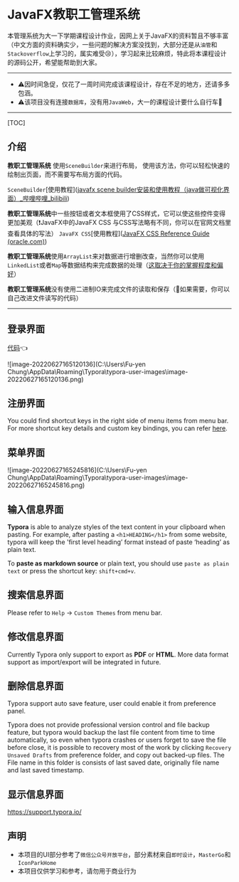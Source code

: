 # JavaFX教职工管理系统

本管理系统为大一下学期课程设计作业，因网上关于JavaFX的资料暂且不够丰富（中文方面的资料确实少，一些问题的解决方案没找到，大部分还是从`油管`和`Stackoverflow`上学习的，属实难受😢），学习起来比较麻烦，特此将本课程设计的源码公开，希望能帮助到大家。

------

- ⚠️因时间急促，仅花了一周时间完成该课程设计，存在不足的地方，还请多多包涵。
- ⚠️该项目没有连接`数据库`，没有用`JavaWeb`，大一的课程设计要什么自行车🤪

------

[TOC]

## 介绍

**教职工管理系统** 使用`SceneBuilder`来进行布局， 使用该方法，你可以轻松快速的绘制出页面，而不需要写布局方面的代码。

`SceneBuilder`[使用教程]([javafx scene builder安装和使用教程（java做可视化界面）_哔哩哔哩_bilibili](https://www.bilibili.com/video/BV1Bi4y1u775?spm_id_from=333.337.search-card.all.click&vd_source=f5f279ce6eb5aec049d9d0f2e44d09c6))

**教职工管理系统**中一些按钮或者文本框使用了CSS样式，它可以使这些控件变得更加美观（❗JavaFX中的JavaFX CSS 与CSS写法略有不同，你可以在官网文档里查看具体的写法）
`JavaFX CSS`[使用教程]([JavaFX CSS Reference Guide (oracle.com)](https://docs.oracle.com/javafx/2/api/javafx/scene/doc-files/cssref.html))

**教职工管理系统**使用`ArrayList`来对数据进行增删改查，当然你可以使用`LinkedList`或者`Map`等数据结构来完成数据的处理（<u>这取决于你的掌握程度和偏好</u>）

**教职工管理系统**没有使用二进制IO来完成文件的读取和保存（👀如果需要，你可以自己改进文件读写的代码）

****


## 登录界面

[代码](https://help.github.com/articles/github-flavored-markdown/)👈

![image-20220627165120136](C:\Users\Fu-yen Chung\AppData\Roaming\Typora\typora-user-images\image-20220627165120136.png)

## 注册界面

You could find shortcut keys in the right side of menu items from menu bar. For more shortcut key details and custom key bindings, you can refer [here](http://support.typora.io/Shortcut-Keys/).

## 菜单界面

![image-20220627165245816](C:\Users\Fu-yen Chung\AppData\Roaming\Typora\typora-user-images\image-20220627165245816.png)

## 输入信息界面

**Typora** is able to analyze styles of the text content in your clipboard when pasting. For example, after pasting a `<h1>HEADING</h1>` from some website, typora will keep the 'first level heading’ format instead of paste ‘heading’ as plain text. 

To **paste as markdown source** or plain text, you should use `paste as plain text` or press the shortcut key: `shift+cmd+v`.

## 搜索信息界面

Please refer to `Help` → `Custom Themes` from menu bar.

## 修改信息界面

Currently Typora only support to export as **PDF** or **HTML**. More data format support as import/export will be integrated in future.

## 删除信息界面

Typora support  auto save feature, user could enable it from preference panel. 

Typora does not provide professional version control and file backup feature, but typora would backup the last file content from time to time automatically, so even when typora crashes or users forget to save the file before close, it is possible to recovery most of the work by clicking `Recovery Unsaved Drafts` from preference folder, and copy out backed-up files. The File name in this folder is consists of last saved date, originally file name and last saved timestamp.

## 显示信息界面

<https://support.typora.io/>

## 声明

- 本项目的UI部分参考了`微信公众号开放平台`，部分素材来自`即时设计`，`MasterGo`和`IconParkHome`
- 本项目仅供学习和参考，请勿用于商业行为
